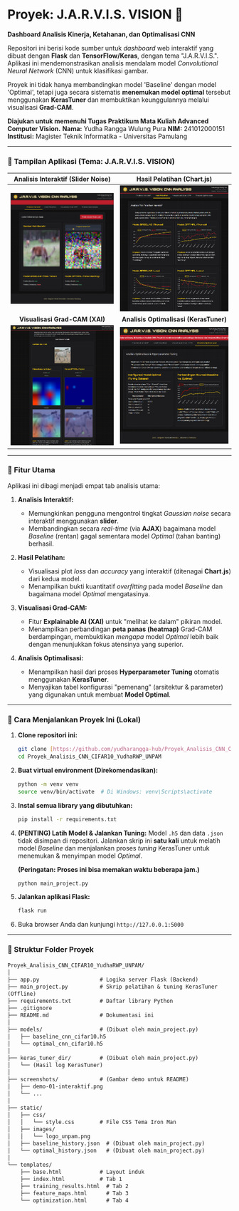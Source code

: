 # Proyek: J.A.R.V.I.S. VISION 🤖
**Dashboard Analisis Kinerja, Ketahanan, dan Optimalisasi CNN**

Repositori ini berisi kode sumber untuk *dashboard* web interaktif yang dibuat dengan **Flask** dan **TensorFlow/Keras**, dengan tema "J.A.R.V.I.S.". Aplikasi ini mendemonstrasikan analisis mendalam model *Convolutional Neural Network* (CNN) untuk klasifikasi gambar.

Proyek ini tidak hanya membandingkan model 'Baseline' dengan model 'Optimal', tetapi juga secara sistematis **menemukan model optimal** tersebut menggunakan **KerasTuner** dan membuktikan keunggulannya melalui visualisasi **Grad-CAM**.

**Diajukan untuk memenuhi Tugas Praktikum Mata Kuliah Advanced Computer Vision.**
**Nama:** Yudha Rangga Wulung Pura
**NIM:** 241012000151
**Institusi:** Magister Teknik Informatika - Universitas Pamulang

---

### 📸 Tampilan Aplikasi (Tema: J.A.R.V.I.S. VISION)

| Analisis Interaktif (Slider Noise) | Hasil Pelatihan (Chart.js) |
| :---: | :---: |
| ![Demo Halaman Utama](screenshots/demo-01-interaktif.png) | ![Demo Plot](screenshots/demo-02-pelatihan.png) |
| **Visualisasi Grad-CAM (XAI)** | **Analisis Optimalisasi (KerasTuner)** |
| ![Demo Grad-CAM](screenshots/demo-03-gradcam.png) | ![Demo Optimalisasi](screenshots/demo-04-optimalisasi.png) |

---

### 🚀 Fitur Utama

Aplikasi ini dibagi menjadi empat tab analisis utama:

1.  **Analisis Interaktif:**
    * Memungkinkan pengguna mengontrol tingkat *Gaussian noise* secara interaktif menggunakan **slider**.
    * Membandingkan secara *real-time* (via **AJAX**) bagaimana model *Baseline* (rentan) gagal sementara model *Optimal* (tahan banting) berhasil.

2.  **Hasil Pelatihan:**
    * Visualisasi plot *loss* dan *accuracy* yang interaktif (ditenagai **Chart.js**) dari kedua model.
    * Menampilkan bukti kuantitatif *overfitting* pada model *Baseline* dan bagaimana model *Optimal* mengatasinya.

3.  **Visualisasi Grad-CAM:**
    * Fitur **Explainable AI (XAI)** untuk "melihat ke dalam" pikiran model.
    * Menampilkan perbandingan **peta panas (heatmap)** Grad-CAM berdampingan, membuktikan *mengapa* model *Optimal* lebih baik dengan menunjukkan fokus atensinya yang superior.

4.  **Analisis Optimalisasi:**
    * Menampilkan hasil dari proses **Hyperparameter Tuning** otomatis menggunakan **KerasTuner**.
    * Menyajikan tabel konfigurasi "pemenang" (arsitektur & parameter) yang digunakan untuk membuat **Model Optimal**.

---

### 🔧 Cara Menjalankan Proyek Ini (Lokal)

1.  **Clone repositori ini:**
    ```bash
    git clone [https://github.com/yudharangga-hub/Proyek_Analisis_CNN_CIFAR10_YudhaRWP_UNPAM.git](https://github.com/yudharangga-hub/Proyek_Analisis_CNN_CIFAR10_YudhaRWP_UNPAM.git)
    cd Proyek_Analisis_CNN_CIFAR10_YudhaRWP_UNPAM
    ```

2.  **Buat virtual environment (Direkomendasikan):**
    ```bash
    python -m venv venv
    source venv/bin/activate  # Di Windows: venv\Scripts\activate
    ```

3.  **Instal semua library yang dibutuhkan:**
    ```bash
    pip install -r requirements.txt
    ```

4.  **(PENTING) Latih Model & Jalankan Tuning:**
    Model `.h5` dan data `.json` tidak disimpan di repositori. Jalankan skrip ini **satu kali** untuk melatih model *Baseline* dan menjalankan proses *tuning* KerasTuner untuk menemukan & menyimpan model *Optimal*.
    
    **(Peringatan: Proses ini bisa memakan waktu beberapa jam.)**
    ```bash
    python main_project.py
    ```

5.  **Jalankan aplikasi Flask:**
    ```bash
    flask run
    ```

6.  Buka browser Anda dan kunjungi `http://127.0.0.1:5000`

---

### 📂 Struktur Folder Proyek

```text
Proyek_Analisis_CNN_CIFAR10_YudhaRWP_UNPAM/
│
├── app.py                   # Logika server Flask (Backend)
├── main_project.py          # Skrip pelatihan & tuning KerasTuner (Offline)
├── requirements.txt         # Daftar library Python
├── .gitignore               
├── README.md                # Dokumentasi ini
│
├── models/                  # (Dibuat oleh main_project.py)
│   ├── baseline_cnn_cifar10.h5
│   └── optimal_cnn_cifar10.h5
│
├── keras_tuner_dir/         # (Dibuat oleh main_project.py)
│   └── (Hasil log KerasTuner)
│
├── screenshots/             # (Gambar demo untuk README)
│   ├── demo-01-interaktif.png
│   └── ...
│
├── static/
│   ├── css/
│   │   └── style.css        # File CSS Tema Iron Man
│   ├── images/
│   │   └── logo_unpam.png
│   ├── baseline_history.json  # (Dibuat oleh main_project.py)
│   └── optimal_history.json   # (Dibuat oleh main_project.py)
│
└── templates/
    ├── base.html            # Layout induk
    ├── index.html           # Tab 1
    ├── training_results.html  # Tab 2
    ├── feature_maps.html      # Tab 3
    └── optimization.html      # Tab 4